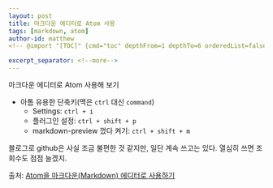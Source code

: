 ```yaml
---
layout: post
title: 마크다운 에디터로 Atom 사용
tags: [markdown, atom]
author-id: matthew
<!-- @import "[TOC]" {cmd="toc" depthFrom=1 depthTo=6 orderedList=false} -->

excerpt_separator: <!--more-->
---
```

마크다운 에디터로 Atom 사용해 보기<!--more-->

- 아톰 유용한 단축키(맥은 `ctrl` 대신 `command`)
  - Settings: `ctrl + i`
  - 플러그인 설정: `ctrl + shift + p`
  - markdown-preview 껐다 켜기: `ctrl + shift + m`

블로그로 github은 사실 조금 불편한 것 같지만, 일단 계속 쓰고는 있다.
열심히 쓰면 조회수도 점점 늘겠지.

출처: [Atom을 마크다운(Markdown) 에디터로 사용하기](https://futurecreator.github.io/2016/06/14/atom-as-markdown-editor/)
